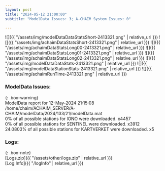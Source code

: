 ```yaml
---
layout: post
title: "2024-05-12 21:00:00"
subtitle: "ModelData Issues: 3; A-CHAIM System Issues: 0"

---
```


![]({{ "/assets/img/modelDataDataStatsShort-2413321.png" | relative_url }})
![]({{ "/assets/img/achaimDataStatsShort-2413321.png" | relative_url }})
![]({{ "/assets/img/achaimDataStatsLong00-2413321.png" | relative_url }})
![]({{ "/assets/img/achaimDataStatsLong01-2413321.png" | relative_url }})
![]({{ "/assets/img/achaimDataStatsLong02-2413321.png" | relative_url }})
![]({{ "/assets/img/modelDataDataStats-2413321.png" | relative_url }})
![]({{ "/assets/img/modelDataStationStats-2413321.png" | relative_url }})
![]({{ "/assets/img/achaimRunTime-2413321.png" | relative_url }})


### ModelData Issues:  
  
{: .box-warning}  
 ModelData report for 12-May-2024 21:15:08   
 /home/chaim/ACHAIM_SERVER/A-CHAIM/modelData/2024/133/21/modelData.mat   
 0% of all possible stations for IONO were downloaded. x4457   
 0% of all possible stations for SENTINEL were downloaded. x3912   
 24.0803% of all possible stations for KARTVERKET were downloaded. x5   
  


### Logs:  
  
{: .box-note}  
[Logs.zip]({{ "/assets/other/logs.zip" | relative_url }})  
[Log Info]({{ "/logInfo" | relative_url }})  

